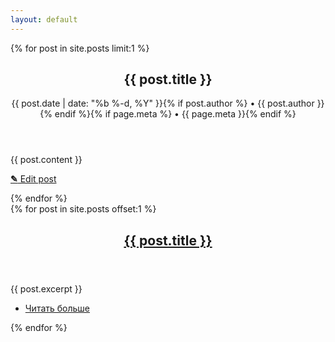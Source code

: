 ```yaml
---
layout: default
---
```

<div id="main">
  <section>
    {% for post in site.posts limit:1 %}
      <header>
        <h1>{{ post.title }}</h1>
        <p class="post-meta">{{ post.date | date: "%b %-d, %Y" }}{% if post.author %} • {{ post.author }}{% endif %}{% if page.meta %} • {{ page.meta }}{% endif %}</p>
      </header>
      <section>
        {{ post.content }}
        <p class="editor-link"><a href="cloudcannon:collections/{{ post.path }}" class="button"><strong>&#9998;</strong> Edit post</a></p>
      </section>
    {% endfor %}
  </section>

  <section>
    <div class="row">
      {% for post in site.posts offset:1 %}
        <article class="{% cycle '6u', '6u$' %} 12u(small)">
          <header>
            <h2><a href="{{ post.url }}">{{ post.title }}</a></h2>
          </header>
          <section>
            {{ post.excerpt }}
          </section>
          <footer>
            <ul class="actions">
              <li><a href="{{ post.url }}" class="button">Читать больше</a></li>
            </ul>
          </footer>
        </article>
      {% endfor %}
    </div>
  </section>
</div>
